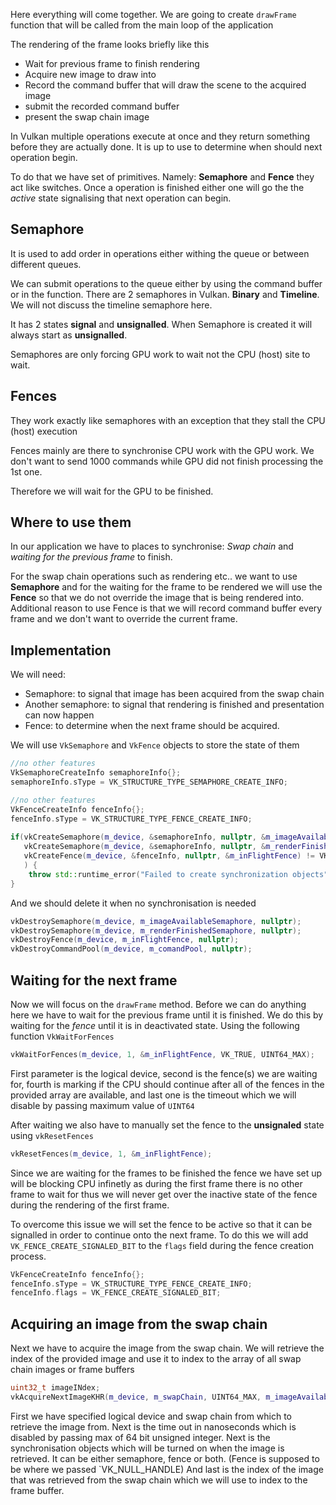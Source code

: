 Here everything will come together. We are going to create `drawFrame` function that will be called from the main loop of the application

The rendering of the frame looks briefly like this 
- Wait for previous frame to finish rendering 
- Acquire new image to draw into
- Record the command buffer that will draw the scene to the acquired image 
- submit the recorded command buffer 
- present the swap chain image 

In Vulkan multiple operations execute at once and they return something before they are actually done. It is up to use to determine when should next operation begin.

To do that we have set of primitives. Namely:
**Semaphore** and **Fence** they act like switches. Once a operation is finished either one will go the the *active* state signalising that next operation can begin.  

## Semaphore

It is used to add order in operations either withing the queue or between different queues.

We can submit operations to the queue either by using the command buffer or in the function. There are 2 semaphores in Vulkan. **Binary** and **Timeline**. We will not discuss the timeline semaphore here. 

It has 2 states **signal** and **unsignalled**. When Semaphore is created it will always start as **unsignalled**. 

Semaphores are only forcing GPU work to wait not the CPU (host) site to wait.

## Fences

They work exactly like semaphores with an exception that they stall the CPU (host) execution

Fences mainly are there to synchronise CPU work with the GPU work. We don't want to send 1000 commands while GPU did not finish processing the 1st one. 

Therefore we will wait for the GPU to be finished. 

## Where to use them
In our application we have to places to synchronise: *Swap chain* and *waiting for the previous frame* to finish. 

For the swap chain operations such as rendering etc.. we want to use **Semaphore** and for the waiting for the frame to be rendered we will use the **Fence** so that we do not override the image that is being rendered into. Additional reason to use Fence is that we will record command buffer every frame and we don't want to override the current frame. 

## Implementation
We will need:
- Semaphore: to signal that image has been acquired from the swap chain
- Another semaphore: to signal that rendering is finished and presentation can now happen
- Fence: to determine when the next frame should be acquired. 

We will use `VkSemaphore` and `VkFence` objects to store the state of them

```c++
//no other features
VkSemaphoreCreateInfo semaphoreInfo{};  
semaphoreInfo.sType = VK_STRUCTURE_TYPE_SEMAPHORE_CREATE_INFO;  

//no other features
VkFenceCreateInfo fenceInfo{};  
fenceInfo.sType = VK_STRUCTURE_TYPE_FENCE_CREATE_INFO;  
  
if(vkCreateSemaphore(m_device, &semaphoreInfo, nullptr, &m_imageAvailableSemaphore) != VK_SUCCESS ||  
   vkCreateSemaphore(m_device, &semaphoreInfo, nullptr, &m_renderFinishedSemaphore) != VK_SUCCESS ||  
   vkCreateFence(m_device, &fenceInfo, nullptr, &m_inFlightFence) != VK_SUCCESS  
   ) {  
    throw std::runtime_error("Failed to create synchronization objects");  
}
```

And we should delete it when no synchronisation is needed  

```c++
vkDestroySemaphore(m_device, m_imageAvailableSemaphore, nullptr);  
vkDestroySemaphore(m_device, m_renderFinishedSemaphore, nullptr);  
vkDestroyFence(m_device, m_inFlightFence, nullptr);  
vkDestroyCommandPool(m_device, m_comandPool, nullptr);
```

## Waiting for the next frame 

Now we will focus on the `drawFrame` method. Before we can do anything here we have to wait for the previous frame until it is finished. We do this by waiting for the *fence* until it is in deactivated state. Using the following function `VkWaitForFences`

```c++
vkWaitForFences(m_device, 1, &m_inFlightFence, VK_TRUE, UINT64_MAX);
```
First parameter is the logical device, second is the fence(s) we are waiting for, fourth is marking if the CPU should continue after all of the fences in the provided array are available, and last one is the timeout which we will disable by passing maximum value of `UINT64`

After waiting we also have to manually set the fence to the **unsignaled** state using `vkResetFences`

```c++
vkResetFences(m_device, 1, &m_inFlightFence);
```
Since we are waiting for the frames to be finished the fence we have set up will be blocking CPU infinetly as during the first frame there is no other frame to wait for thus we will never get over the inactive state of the fence during the rendering of the first frame.

To overcome this issue we will set the fence to be active so that it can be signalled in order to continue onto the next frame. 
To do this we will add `VK_FENCE_CREATE_SIGNALED_BIT` to the `flags` field during the fence creation process.

```c++
VkFenceCreateInfo fenceInfo{};  
fenceInfo.sType = VK_STRUCTURE_TYPE_FENCE_CREATE_INFO;  
fenceInfo.flags = VK_FENCE_CREATE_SIGNALED_BIT;
```


## Acquiring an image from the swap chain

Next we have to acquire the image from the swap chain. We will retrieve the index of the provided image and use it to index to the array of all swap chain images or frame buffers 

```c++
uint32_t imageINdex;  
vkAcquireNextImageKHR(m_device, m_swapChain, UINT64_MAX, m_imageAvailableSemaphore, VK_NULL_HANDLE, &imageINdex);
```

First we have specified logical device and swap chain from which to retrieve the image from. Next is the time out in nanoseconds which is disabled by passing max of 64 bit unsigned integer. 
Next is the synchronisation objects  which will be turned on when the image is retrieved. It can be either semaphore, fence or both. (Fence is supposed to be where we passed `VK_NULL_HANDLE) 
And last is the index of the image that was retrieved from the swap chain which we will use to index to the frame buffer. 

